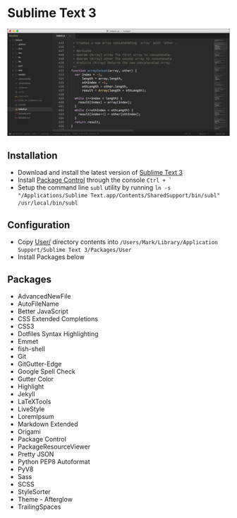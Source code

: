 # Sublime Text 3

![Sublime Text 3](sublime.png "Sublime Text 3 Screenshot")

## Installation

* Download and install the latest version of [Sublime Text 3](https://www.sublimetext.com/3)
* Install [Package Control](https://packagecontrol.io/installation) through the console `` Ctrl + ` ``
* Setup the command line `subl` utility by running `ln -s "/Applications/Sublime Text.app/Contents/SharedSupport/bin/subl" /usr/local/bin/subl`

## Configuration

* Copy [User/](User/) directory contents into `/Users/Mark/Library/Application Support/Sublime Text 3/Packages/User`
* Install Packages below

## Packages

* AdvancedNewFile
* AutoFileName
* Better JavaScript
* CSS Extended Completions
* CSS3
* Dotfiles Syntax Highlighting
* Emmet
* fish-shell
* Git
* GitGutter-Edge
* Google Spell Check
* Gutter Color
* Highlight
* Jekyll
* LaTeXTools
* LiveStyle
* LoremIpsum
* Markdown Extended
* Origami
* Package Control
* PackageResourceViewer
* Pretty JSON
* Python PEP8 Autoformat
* PyV8
* Sass
* SCSS
* StyleSorter
* Theme - Afterglow
* TrailingSpaces
